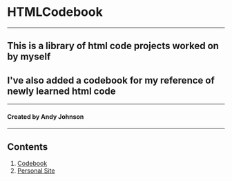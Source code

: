 # HTMLCodebook
---
## This is a library of html code projects worked on by myself
## I've also added a codebook for my reference of newly learned html code
---
#### Created by Andy Johnson
---
## Contents
1. [Codebook](/HTMLCodebook/codebook.html)
2. [Personal Site](/WebDevelopment/HTML-PersonalSite/index.html)
 
